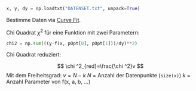 
``` python
x, y, dy = np.loadtxt("DATENSET.txt", unpack=True)
```

Bestimme Daten via [Curve Fit](Curve_Fit).

Chi Quadrat $\chi ^2$ für eine Funktion mit zwei Parametern:

``` python
chi2 = np.sum(((y-f(x, pOpt[0], pOpt[1]))/dy)**2)
```

Chi Quadrat reduziert:

$$
\chi ^2_{red}=\frac{\chi ^2}v
$$
 Mit dem Freiheitsgrad: $v=N-k$ 
$N$ = Anzahl der Datenpunkte (`size(x)`)
$k$ = Anzahl Parameter von f(x, a, b, ...) 



